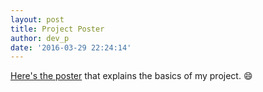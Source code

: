 ```yaml
---
layout: post
title: Project Poster
author: dev_p
date: '2016-03-29 22:24:14'
---
```

[Here's the poster](/assets/pdf/Poster.pdf) that explains the basics of my project.
:smile:
